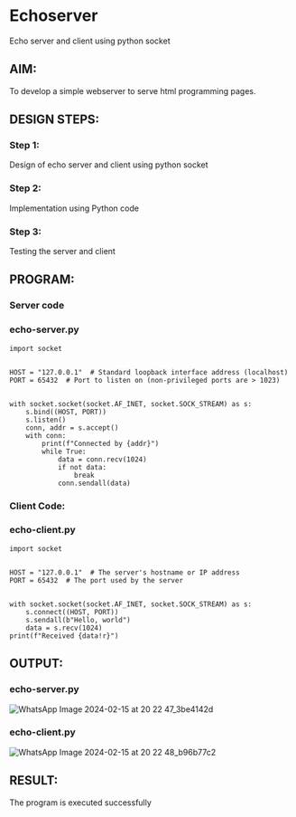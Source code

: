 # Echoserver
Echo server and client using python socket

## AIM:
To develop a simple webserver to serve html programming pages.

## DESIGN STEPS:
### Step 1:
Design of echo server and client using python socket

### Step 2:
Implementation using Python code

### Step 3:
Testing the server and client 

## PROGRAM:
### Server code
### echo-server.py
```
import socket


HOST = "127.0.0.1"  # Standard loopback interface address (localhost)
PORT = 65432  # Port to listen on (non-privileged ports are > 1023)


with socket.socket(socket.AF_INET, socket.SOCK_STREAM) as s:
    s.bind((HOST, PORT))
    s.listen()
    conn, addr = s.accept()
    with conn:
        print(f"Connected by {addr}")
        while True:
            data = conn.recv(1024)
            if not data:
                break
            conn.sendall(data)   
```
### Client Code:
### echo-client.py
```
import socket


HOST = "127.0.0.1"  # The server's hostname or IP address
PORT = 65432  # The port used by the server


with socket.socket(socket.AF_INET, socket.SOCK_STREAM) as s:
    s.connect((HOST, PORT))
    s.sendall(b"Hello, world")
    data = s.recv(1024)
print(f"Received {data!r}")
```
## OUTPUT:
### echo-server.py
![WhatsApp Image 2024-02-15 at 20 22 47_3be4142d](https://github.com/MaheshS03/Echoserver/assets/128498431/d99acecb-8ad6-49bd-a81d-7e88dcce22da)

### echo-client.py
![WhatsApp Image 2024-02-15 at 20 22 48_b96b77c2](https://github.com/MaheshS03/Echoserver/assets/128498431/a6e5f245-ce72-4406-a2f0-67b58d8b0389)

## RESULT:
The program is executed successfully
